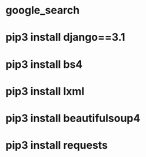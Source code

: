 # google_search
# pip3 install django==3.1
# pip3 install bs4
# pip3 install lxml
# pip3 install beautifulsoup4
# pip3 install requests
